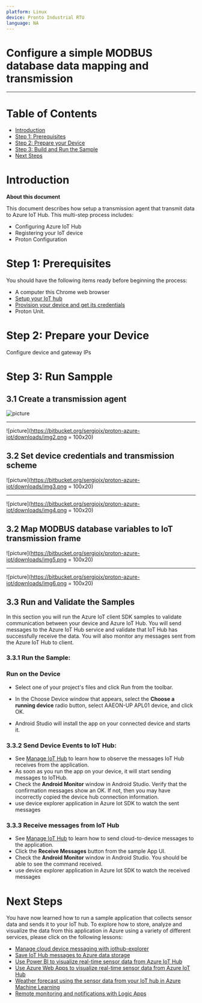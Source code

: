 ```yaml
---
platform: Linux
device: Pronto Industrial RTU
language: NA
---
```


Configure a simple MODBUS database data mapping and transmission
===
---

# Table of Contents

-   [Introduction](#Introduction)
-   [Step 1: Prerequisites](#Prerequisites)
-   [Step 2: Prepare your Device](#PrepareDevice)
-   [Step 3: Build and Run the Sample](#Build)
-   [Next Steps](#NextSteps)

<a name="Introduction"></a>
# Introduction

**About this document**

This document describes how setup a transmission agent that transmit data to Azure IoT Hub. This multi-step process includes:

-   Configuring Azure IoT Hub
-   Registering your IoT device
-   Proton Configuration

<a name="Prerequisites"></a>
# Step 1: Prerequisites

You should have the following items ready before beginning the process:

-  A computer this Chrome web browser
-  [Setup your IoT hub](https://github.com/Azure/azure-iot-device-ecosystem/blob/master/setup_iothub.md)
-  [Provision your device and get its credentials](https://github.com/Azure/azure-iot-device-ecosystem/blob/master/manage_iot_hub.md)
-  Proton Unit.

<a name="PrepareDevice"></a>
# Step 2: Prepare your Device
Configure device and gateway IPs

# Step 3: Run Sampple

<a name="Create"></a>
## 3.1 Create a transmission agent

![picture](https://bitbucket.org/sergiojx/proton-azure-iot/downloads/img1.png)
****
![picture](https://bitbucket.org/sergiojx/proton-azure-iot/downloads/img2.png = 100x20)

<a name="Credentail"></a>
## 3.2 Set device credentials and transmission scheme

![picture](https://bitbucket.org/sergiojx/proton-azure-iot/downloads/img3.png = 100x20)
****
![picture](https://bitbucket.org/sergiojx/proton-azure-iot/downloads/img4.png = 100x20)

<a name="Mapping"></a>
## 3.2 Map MODBUS database variables to IoT transmission frame

![picture](https://bitbucket.org/sergiojx/proton-azure-iot/downloads/img5.png = 100x20)
****
![picture](https://bitbucket.org/sergiojx/proton-azure-iot/downloads/img6.png = 100x20)
<a name="Run"></a>
## 3.3 Run and Validate the Samples
   In this section you will run the Azure IoT client SDK samples to validate communication between your device and Azure IoT Hub. You will send messages to the Azure IoT Hub service and validate that IoT Hub has successfully receive the data. You will also monitor any messages sent from the Azure IoT Hub to client.

### 3.3.1 Run the Sample:

### Run on the Device

-   Select one of your project's files and click Run from the toolbar.

-   In the Choose Device window that appears, select the **Choose a running device** radio button, select AAEON-UP APL01 device, and click OK.

-   Android Studio will install the app on your connected device and starts it.


### 3.3.2 Send Device Events to IoT Hub:

-   See [Manage IoT Hub](local://base_request.html/Azure/azure-iot-device-ecosystem/blob/master/manage_iot_hub.md) to learn how to observe the messages IoT Hub receives from the application.
-   As soon as you run the app on your device, it will start sending messages to IoTHub.
-   Check the **Android Monitor** window in Android Studio. Verify that the confirmation messages show an OK. If not, then you may have incorrectly copied the device hub connection information.
-   use device explorer application in Azure Iot SDK to watch the sent messages

### 3.3.3 Receive messages from IoT Hub

-   See [Manage IoT Hub](local://base_request.html/Azure/azure-iot-device-ecosystem/blob/master/manage_iot_hub.md) to learn how to send cloud-to-device messages to the application.
-   Click the **Receive Messages** button from the sample App UI.
-   Check the **Android Monitor** window in Android Studio. You should be able to see the command received.
-   use device explorer application in Azure Iot SDK to watch the received messages

<a name="NextSteps"></a>
# Next Steps
 
You have now learned how to run a sample application that collects sensor data and sends it to your IoT hub. To explore how to store, analyze and visualize the data from this application in Azure using a variety of different services, please click on the following lessons:
 
-   [Manage cloud device messaging with iothub-explorer]
-   [Save IoT Hub messages to Azure data storage]
-   [Use Power BI to visualize real-time sensor data from Azure IoT Hub]
-   [Use Azure Web Apps to visualize real-time sensor data from Azure IoT Hub]
-   [Weather forecast using the sensor data from your IoT hub in Azure Machine Learning]
-   [Remote monitoring and notifications with Logic Apps]   
 
[Manage cloud device messaging with iothub-explorer]: https://docs.microsoft.com/en-us/azure/iot-hub/iot-hub-explorer-cloud-device-messaging
[Save IoT Hub messages to Azure data storage]: https://docs.microsoft.com/en-us/azure/iot-hub/iot-hub-store-data-in-azure-table-storage
[Use Power BI to visualize real-time sensor data from Azure IoT Hub]: https://docs.microsoft.com/en-us/azure/iot-hub/iot-hub-live-data-visualization-in-power-bi
[Use Azure Web Apps to visualize real-time sensor data from Azure IoT Hub]: https://docs.microsoft.com/en-us/azure/iot-hub/iot-hub-live-data-visualization-in-web-apps
[Weather forecast using the sensor data from your IoT hub in Azure Machine Learning]: https://docs.microsoft.com/en-us/azure/iot-hub/iot-hub-weather-forecast-machine-learning
[Remote monitoring and notifications with Logic Apps]: https://docs.microsoft.com/en-us/azure/iot-hub/iot-hub-monitoring-notifications-with-azure-logic-apps
[setup-devbox-linux]: https://github.com/Azure/azure-iot-device-ecosystem/blob/master/get_started/node-devbox-setup.md
[lnk-setup-iot-hub]: ../setup_iothub.md
[lnk-manage-iot-hub]: ../manage_iot_hub.md
 